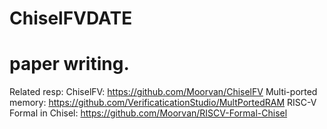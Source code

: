 # ChiselFVDATE

paper writing.
===

Related resp:
ChiselFV: https://github.com/Moorvan/ChiselFV
Multi-ported memory: https://github.com/VerificaticationStudio/MultPortedRAM
RISC-V Formal in Chisel: https://github.com/Moorvan/RISCV-Formal-Chisel
